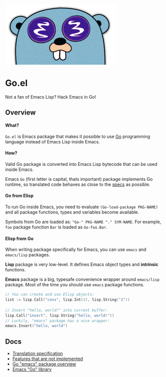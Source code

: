 ![Logo](misc/logo.png)

# Go.el
Not a fan of Emacs Lisp? Hack Emacs in Go!

## Overview

#### What?

`Go.el` is Emacs package that makes it possible to use 
[Go](https://golang.org/) programming language instead
of Emacs Lisp inside Emacs. 

#### How?

Valid Go package is converted
into Emacs Lisp bytecode that can be used inside Emacs.

Emacs `Go` (first letter is capital, thats important) package
implements Go runtime, so translated code behaves as
close to the [specs](https://golang.org/ref/spec) as possible.

#### Go from Elisp

To run Go inside Emacs, you need to evaluate 
`(Go-load-package PKG-NAME)` and all package 
functions, types and variables become available.

Symbols from Go are loaded as: `"Go-" PKG-NAME "." SYM-NAME`.
For example, `foo` package function `Bar` 
is loaded as `Go-foo.Bar`.

#### Elisp from Go

When writing package specifically for Emacs, you
can use `emacs` and `emacs/lisp` packages.

**Lisp** package is very low-level. 
It defines Emacs object types and **intrinsic** functions.

**Emacs** package is a big, typesafe convenience
wrapper around `emacs/lisp` package. Most of the time
you should use `emacs` package functions. 

```go
// You can create and use Elisp objects:
list := lisp.Call("cons", lisp.Int(1), lisp.String("2"))

// Insert "hello, world!" into current buffer:
lisp.Call("insert", lisp.String("hello, world!"))
// Luckily, "emacs" package has a nice wrapper:
emacs.Insert("hello, world")
```

## Docs

* [Translation specification](docs/translation_spec.md)
* [Features that are not implemented](docs/unimplemented.md)
* [Go "emacs" package overview](docs/go_emacs.md)
* [Emacs "Go" library](docs/emacs_go.md)
